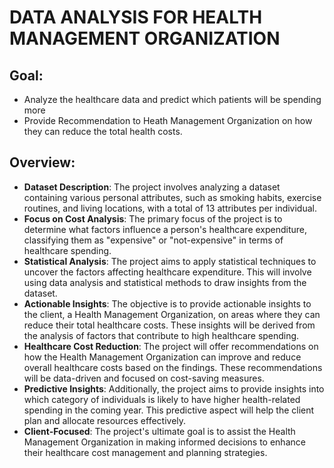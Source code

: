 # DATA ANALYSIS FOR HEALTH MANAGEMENT ORGANIZATION

## Goal:
* Analyze the healthcare data and predict which patients will be spending more 
* Provide Recommendation to Heath Management Organization on how they can reduce the total health costs.
## Overview:
* **Dataset Description**: The project involves analyzing a dataset containing various personal attributes, such as smoking habits, exercise routines, and living locations, with a total of 13 attributes per individual.
* **Focus on Cost Analysis**: The primary focus of the project is to determine what factors influence a person's healthcare expenditure, classifying them as 
 "expensive" or "not-expensive" in terms of healthcare spending.
* **Statistical Analysis**: The project aims to apply statistical techniques to uncover the factors affecting healthcare expenditure. This will involve using data analysis and statistical methods to draw insights from the dataset.
* **Actionable Insights**: The objective is to provide actionable insights to the client, a Health Management Organization, on areas where they can reduce their total healthcare costs. These insights will be derived from the analysis of factors that contribute to high healthcare spending.
* **Healthcare Cost Reduction**: The project will offer recommendations on how the Health Management Organization can improve and reduce overall healthcare costs based on the findings. These recommendations will be data-driven and focused on cost-saving measures.
* **Predictive Insights**: Additionally, the project aims to provide insights into which category of individuals is likely to have higher health-related spending in the coming year. This predictive aspect will help the client plan and allocate resources effectively.
* **Client-Focused**: The project's ultimate goal is to assist the Health Management Organization in making informed decisions to enhance their healthcare cost management and planning strategies.




